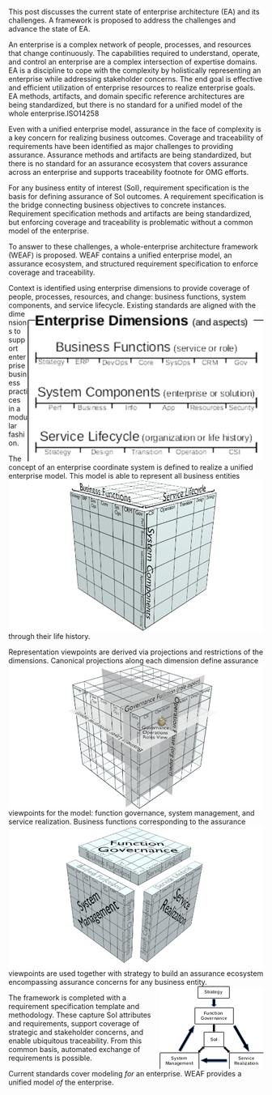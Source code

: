 This post discusses the current state of enterprise architecture (EA) and its challenges.  A framework is proposed to address the challenges and advance the state of EA.

An enterprise is a complex network of people, processes, and resources that change continuously.  The capabilities required to understand, operate, and control an enterprise are a complex intersection of expertise domains.  EA is a discipline to cope with the complexity by holistically representing an enterprise while addressing stakeholder concerns.  The end goal is effective and efficient utilization of enterprise resources to realize enterprise goals.  EA methods, artifacts, and domain specific reference architectures are being standardized, but there is no standard for a unified model of the whole enterprise.ISO14258

Even with a unified enterprise model, assurance in the face of complexity is a key concern for realizing business outcomes.  Coverage and traceability of requirements have been identified as major challenges to providing assurance.  Assurance methods and artifacts are being standardized, but there is no standard for an assurance ecosystem that covers assurance across an enterprise and supports traceability footnote for OMG efforts.

For any business entity of interest (SoI), requirement specification is the basis for defining assurance of SoI outcomes.  A requirement specification is the bridge connecting business objectives to concrete instances.  Requirement specification methods and artifacts are being standardized, but enforcing coverage and traceability is problematic without a common model of the enterprise.

To answer to these challenges, a whole-enterprise architecture framework (WEAF) is proposed.  WEAF contains a unified enterprise model, an assurance ecosystem, and structured requirement specification to enforce coverage and traceability.

Context is identified using enterprise dimensions to provide coverage of people, processes, resources, and change: business functions, system components, and service lifecycle. <img align="right" height=300 src="diagrams/ent-dims.png">Existing standards are aligned with the dimensions to support enterprise business practices in a modular fashion.  


The concept of an enterprise coordinate system is defined to realize a unified enterprise model. <img align="right" height=300 src="diagrams/basic-ent-model.png">  This model is able to represent all business entities through their life history.
 
Representation viewpoints are derived via projections and restrictions of the dimensions.  <img align="right" src="diagrams/viewpoint-definition.png">Canonical projections along each dimension define assurance viewpoints for the model: function governance, system management, and service realization.  <img align="right" src="diagrams/assurance-viewpoints.png">Business functions corresponding to the assurance viewpoints are used together with strategy to build an assurance ecosystem encompassing assurance concerns for any business entity.<img align="right" src="diagrams/assurance-ecosystem.png">
   
The framework is completed with a requirement specification template and methodology.  These capture SoI attributes and requirements, support coverage of strategic and stakeholder concerns, and enable ubiquitous traceability.  From this common basis, automated exchange of requirements is possible.
   
Current standards cover modeling *for* an enterprise.  WEAF provides a unified model *of* the enterprise.
